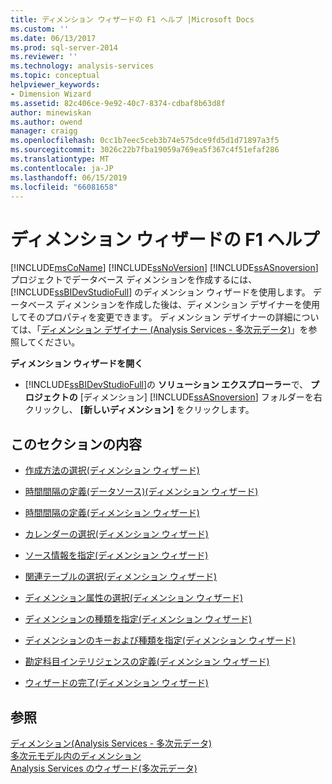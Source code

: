 ```yaml
---
title: ディメンション ウィザードの F1 ヘルプ |Microsoft Docs
ms.custom: ''
ms.date: 06/13/2017
ms.prod: sql-server-2014
ms.reviewer: ''
ms.technology: analysis-services
ms.topic: conceptual
helpviewer_keywords:
- Dimension Wizard
ms.assetid: 82c406ce-9e92-40c7-8374-cdbaf8b63d8f
author: minewiskan
ms.author: owend
manager: craigg
ms.openlocfilehash: 0cc1b7eec5ceb3b74e575dce9fd5d1d71897a3f5
ms.sourcegitcommit: 3026c22b7fba19059a769ea5f367c4f51efaf286
ms.translationtype: MT
ms.contentlocale: ja-JP
ms.lasthandoff: 06/15/2019
ms.locfileid: "66081658"
---
```

# <a name="dimension-wizard-f1-help"></a>ディメンション ウィザードの F1 ヘルプ
  [!INCLUDE[msCoName](../includes/msconame-md.md)] [!INCLUDE[ssNoVersion](../includes/ssnoversion-md.md)] [!INCLUDE[ssASnoversion](../includes/ssasnoversion-md.md)] プロジェクトでデータベース ディメンションを作成するには、[!INCLUDE[ssBIDevStudioFull](../includes/ssbidevstudiofull-md.md)] のディメンション ウィザードを使用します。 データベース ディメンションを作成した後は、ディメンション デザイナーを使用してそのプロパティを変更できます。 ディメンション デザイナーの詳細については、「[ディメンション デザイナー &#40;Analysis Services - 多次元データ&#41;](dimension-designer-analysis-services-multidimensional-data.md)」を参照してください。  
  
 **ディメンション ウィザードを開く**  
  
-   [!INCLUDE[ssBIDevStudioFull](../includes/ssbidevstudiofull-md.md)]の **ソリューション エクスプローラー**で、 **プロジェクトの** [ディメンション] [!INCLUDE[ssASnoversion](../includes/ssasnoversion-md.md)] フォルダーを右クリックし、 **[新しいディメンション]** をクリックします。  
  
## <a name="in-this-section"></a>このセクションの内容  
  
-   [作成方法の選択&#40;ディメンション ウィザード&#41;](select-creation-method-dimension-wizard.md)  
  
-   [時間間隔の定義&#40;データソース&#41;&#40;ディメンション ウィザード&#41;](define-time-periods-data-source-dimension-wizard.md)  
  
-   [時間間隔の定義&#40;ディメンション ウィザード&#41;](define-time-periods-dimension-wizard.md)  
  
-   [カレンダーの選択&#40;ディメンション ウィザード&#41;](select-calendars-dimension-wizard.md)  
  
-   [ソース情報を指定&#40;ディメンション ウィザード&#41;](specify-source-information-dimension-wizard.md)  
  
-   [関連テーブルの選択&#40;ディメンション ウィザード&#41;](select-related-tables-dimension-wizard.md)  
  
-   [ディメンション属性の選択&#40;ディメンション ウィザード&#41;](select-dimension-attributes-dimension-wizard.md)  
  
-   [ディメンションの種類を指定&#40;ディメンション ウィザード&#41;](specify-dimension-type-dimension-wizard.md)  
  
-   [ディメンションのキーおよび種類を指定&#40;ディメンション ウィザード&#41;](specify-dimension-key-and-type-dimension-wizard.md)  
  
-   [勘定科目インテリジェンスの定義&#40;ディメンション ウィザード&#41;](define-account-intelligence-dimension-wizard.md)  
  
-   [ウィザードの完了&#40;ディメンション ウィザード&#41;](completing-the-wizard-dimension-wizard.md)  
  
## <a name="see-also"></a>参照  
 [ディメンション&#40;Analysis Services - 多次元データ&#41;](multidimensional-models-olap-logical-dimension-objects/dimensions-analysis-services-multidimensional-data.md)   
 [多次元モデル内のディメンション](multidimensional-models/dimensions-in-multidimensional-models.md)   
 [Analysis Services のウィザード&#40;多次元データ&#41;](analysis-services-wizards-multidimensional-data.md)  
  
  
